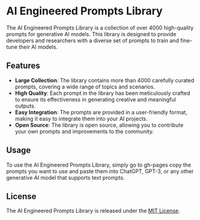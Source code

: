 # AI Engineered Prompts Library

The AI Engineered Prompts Library is a collection of over 4000 high-quality prompts for generative AI models. This library is designed to provide developers and researchers with a diverse set of prompts to train and fine-tune their AI models.

## Features

- **Large Collection**: The library contains more than 4000 carefully curated prompts, covering a wide range of topics and scenarios.
- **High Quality**: Each prompt in the library has been meticulously crafted to ensure its effectiveness in generating creative and meaningful outputs.
- **Easy Integration**: The prompts are provided in a user-friendly format, making it easy to integrate them into your AI projects.
- **Open Source**: The library is open source, allowing you to contribute your own prompts and improvements to the community.

## Usage

To use the AI Engineered Prompts Library, simply go to gh-pages copy the prompts you want to use and paste them into ChatGPT, GPT-3, or any other generative AI model that supports text prompts.

## License

The AI Engineered Prompts Library is released under the [MIT License](LICENSE).
